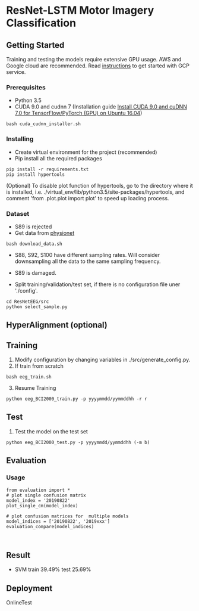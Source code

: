 # ResNet-LSTM Motor Imagery Classification

## Getting Started
Training and testing the models require extensive GPU usage. AWS and Google cloud are recommended. Read [instructions](./gcloud_tutorial/README.md) to get started with GCP service.

### Prerequisites

* Python 3.5
* CUDA 9.0 and cudnn 7 (Installation guide [Install CUDA 9.0 and cuDNN 7.0 for TensorFlow/PyTorch (GPU) on Ubuntu 16.04](https://medium.com/repro-repo/install-cuda-and-cudnn-for-tensorflow-gpu-on-ubuntu-79306e4ac04e))
```
bash cuda_cudnn_installer.sh
```

### Installing
* Create virtual environment for the project (recommended)
* Pip install all the required packages

```
pip install -r requirements.txt
pip install hypertools
```
(Optional) To disable plot function of hypertools, go to the directory where it is installed, i.e. ./virtual_env/lib/python3.5/site-packages/hypertools, and comment 'from .plot.plot import plot' to speed up loading process.

### Dataset
* S89 is rejected
* Get data from [physionet](https://www.physionet.org/content/eegmmidb/1.0.0/)
```
bash download_data.sh
```

* S88, S92, S100 have different sampling rates. Will consider downsampling all the data to the same sampling frequency.
* S89 is damaged.

* Split training/validation/test set, if there is no configuration file uner './config'. 
```
cd ResNetEEG/src
python select_sample.py
```
## HyperAlignment (optional)


## Training

1. Modify configuration by changing variables in ./src/generate_config.py.
2. If train from scratch
```
bash eeg_train.sh
```
3. Resume Training
```
python eeg_BCI2000_train.py -p yyyymmdd/yymmddhh -r r
```

## Test

1. Test the model on the test set

```
python eeg_BCI2000_test.py -p yyyymmdd/yymmddhh (-m b)
```

## Evaluation
### Usage 
```
from evaluation import *
# plot single confusion matrix
model_index = '20190822'
plot_single_cm(model_index)

# plot confusion matrices for  multiple models
model_indices = ['20190822', '2019xxx']
evaluation_compare(model_indices)



```
## Result
* SVM train 39.49% test 25.69%

## Deployment

OnlineTest
